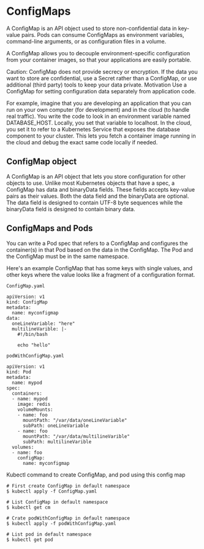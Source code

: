 # ConfigMaps
A ConfigMap is an API object used to store non-confidential data in key-value pairs. Pods can consume ConfigMaps as environment variables, command-line arguments, or as configuration files in a volume.

A ConfigMap allows you to decouple environment-specific configuration from your container images, so that your applications are easily portable.

Caution: ConfigMap does not provide secrecy or encryption. If the data you want to store are confidential, use a Secret rather than a ConfigMap, or use additional (third party) tools to keep your data private.
Motivation
Use a ConfigMap for setting configuration data separately from application code.

For example, imagine that you are developing an application that you can run on your own computer (for development) and in the cloud (to handle real traffic). You write the code to look in an environment variable named DATABASE_HOST. Locally, you set that variable to localhost. In the cloud, you set it to refer to a Kubernetes Service that exposes the database component to your cluster. This lets you fetch a container image running in the cloud and debug the exact same code locally if needed.

## ConfigMap object
A ConfigMap is an API object that lets you store configuration for other objects to use. Unlike most Kubernetes objects that have a spec, a ConfigMap has data and binaryData fields. These fields accepts key-value pairs as their values. Both the data field and the binaryData are optional. The data field is designed to contain UTF-8 byte sequences while the binaryData field is designed to contain binary data.

## ConfigMaps and Pods 
You can write a Pod spec that refers to a ConfigMap and configures the container(s) in that Pod based on the data in the ConfigMap. The Pod and the ConfigMap must be in the same namespace.

Here's an example ConfigMap that has some keys with single values, and other keys where the value looks like a fragment of a configuration format.

```ConfigMap.yaml```
```
apiVersion: v1
kind: ConfigMap
metadata:
  name: myconfigmap
data:
  oneLineVariable: "here"
  multilineVarible: |-
    #!/bin/bash

    echo "hello"
```
```podWithConfigMap.yaml```
```
apiVersion: v1
kind: Pod
metadata:
  name: mypod
spec:
  containers:
  - name: mypod
    image: redis
    volumeMounts:
    - name: foo
      mountPath: "/var/data/oneLineVariable"
      subPath: oneLineVariable
    - name: foo
      mountPath: "/var/data/multilineVarible"
      subPath: multilineVarible  
  volumes:
  - name: foo
    configMap:
      name: myconfigmap
```
Kubectl command to create ConfigMap, and pod using this config map
```
# First create ConfigMap in default namespace
$ kubectl apply -f ConfigMap.yaml

# List ConfigMap in default namespace
$ kubectl get cm

# Crate podWithConfigMap in default namespace
$ kubectl apply -f podWithConfigMap.yaml

# List pod in default namespace
$ kubectl get pod
```
